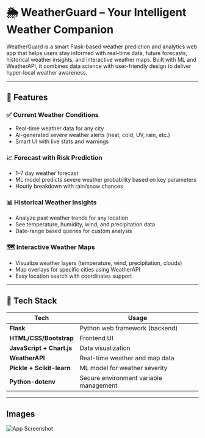 # 🌦️ WeatherGuard – Your Intelligent Weather Companion

WeatherGuard is a smart Flask-based weather prediction and analytics web app that helps users stay informed with real-time data, future forecasts, historical weather insights, and interactive weather maps.
Built with ML and WeatherAPI, it combines data science with user-friendly design to deliver hyper-local weather awareness.

---

## 🚀 Features

### ✅ Current Weather Conditions
- Real-time weather data for any city
- AI-generated severe weather alerts (heat, cold, UV, rain, etc.)
- Smart UI with live stats and warnings

### 📈 Forecast with Risk Prediction
- 1–7 day weather forecast
- ML model predicts severe weather probability based on key parameters
- Hourly breakdown with rain/snow chances

### 📊 Historical Weather Insights
- Analyze past weather trends for any location
- See temperature, humidity, wind, and precipitation data
- Date-range based queries for custom analysis

### 🗺️ Interactive Weather Maps
- Visualize weather layers (temperature, wind, precipitation, clouds)
- Map overlays for specific cities using WeatherAPI
- Easy location search with coordinates support

---

## 🧠 Tech Stack

| Tech | Usage |
|------|-------|
| **Flask** | Python web framework (backend) |
| **HTML/CSS/Bootstrap** | Frontend UI |
| **JavaScript + Chart.js** | Data visualization |
| **WeatherAPI** | Real-time weather and map data |
| **Pickle + Scikit-learn** | ML model for weather severity |
| **Python-dotenv** | Secure environment variable management |

---
## Images 
![App Screenshot](screenshot(114).png)
